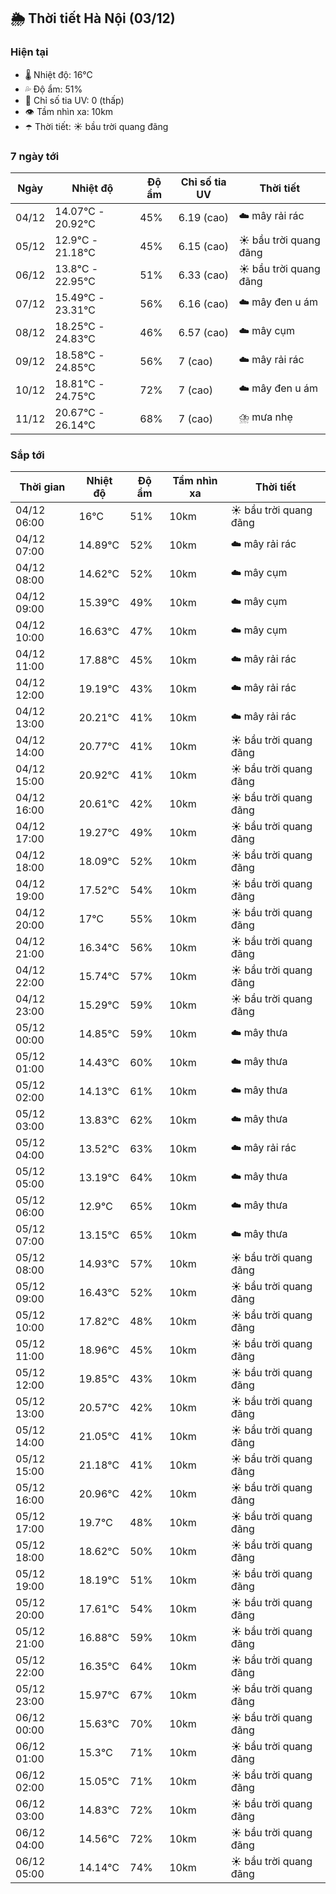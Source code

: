 ## 🌦️ Thời tiết Hà Nội (03/12)

### Hiện tại

- 🌡️ Nhiệt độ: 16℃
- 💦 Độ ẩm: 51%
- 🌟 Chỉ số tia UV: 0 (thấp)
- 👁️ Tầm nhìn xa: 10km
- ☂️ Thời tiết: ☀️ bầu trời quang đãng

### 7 ngày tới

| Ngày | Nhiệt độ | Độ ẩm | Chỉ số tia UV | Thời tiết |
| --- | --- | --- | --- | --- |
| 04/12 | 14.07℃ - 20.92℃ | 45% | 6.19 (cao) | ☁️ mây rải rác |
| 05/12 | 12.9℃ - 21.18℃ | 45% | 6.15 (cao) | ☀️ bầu trời quang đãng |
| 06/12 | 13.8℃ - 22.95℃ | 51% | 6.33 (cao) | ☀️ bầu trời quang đãng |
| 07/12 | 15.49℃ - 23.31℃ | 56% | 6.16 (cao) | ☁️ mây đen u ám |
| 08/12 | 18.25℃ - 24.83℃ | 46% | 6.57 (cao) | ☁️ mây cụm |
| 09/12 | 18.58℃ - 24.85℃ | 56% | 7 (cao) | ☁️ mây rải rác |
| 10/12 | 18.81℃ - 24.75℃ | 72% | 7 (cao) | ☁️ mây đen u ám |
| 11/12 | 20.67℃ - 26.14℃ | 68% | 7 (cao) | ⛈️ mưa nhẹ |

### Sắp tới

| Thời gian | Nhiệt độ | Độ ẩm | Tầm nhìn xa | Thời tiết |
| --- | --- | --- | --- | --- |
| 04/12 06:00 | 16℃ | 51% | 10km | ☀️ bầu trời quang đãng |
| 04/12 07:00 | 14.89℃ | 52% | 10km | ☁️ mây rải rác |
| 04/12 08:00 | 14.62℃ | 52% | 10km | ☁️ mây cụm |
| 04/12 09:00 | 15.39℃ | 49% | 10km | ☁️ mây cụm |
| 04/12 10:00 | 16.63℃ | 47% | 10km | ☁️ mây cụm |
| 04/12 11:00 | 17.88℃ | 45% | 10km | ☁️ mây rải rác |
| 04/12 12:00 | 19.19℃ | 43% | 10km | ☁️ mây rải rác |
| 04/12 13:00 | 20.21℃ | 41% | 10km | ☁️ mây rải rác |
| 04/12 14:00 | 20.77℃ | 41% | 10km | ☀️ bầu trời quang đãng |
| 04/12 15:00 | 20.92℃ | 41% | 10km | ☀️ bầu trời quang đãng |
| 04/12 16:00 | 20.61℃ | 42% | 10km | ☀️ bầu trời quang đãng |
| 04/12 17:00 | 19.27℃ | 49% | 10km | ☀️ bầu trời quang đãng |
| 04/12 18:00 | 18.09℃ | 52% | 10km | ☀️ bầu trời quang đãng |
| 04/12 19:00 | 17.52℃ | 54% | 10km | ☀️ bầu trời quang đãng |
| 04/12 20:00 | 17℃ | 55% | 10km | ☀️ bầu trời quang đãng |
| 04/12 21:00 | 16.34℃ | 56% | 10km | ☀️ bầu trời quang đãng |
| 04/12 22:00 | 15.74℃ | 57% | 10km | ☀️ bầu trời quang đãng |
| 04/12 23:00 | 15.29℃ | 59% | 10km | ☀️ bầu trời quang đãng |
| 05/12 00:00 | 14.85℃ | 59% | 10km | ☁️ mây thưa |
| 05/12 01:00 | 14.43℃ | 60% | 10km | ☁️ mây thưa |
| 05/12 02:00 | 14.13℃ | 61% | 10km | ☁️ mây thưa |
| 05/12 03:00 | 13.83℃ | 62% | 10km | ☁️ mây thưa |
| 05/12 04:00 | 13.52℃ | 63% | 10km | ☁️ mây rải rác |
| 05/12 05:00 | 13.19℃ | 64% | 10km | ☁️ mây thưa |
| 05/12 06:00 | 12.9℃ | 65% | 10km | ☁️ mây thưa |
| 05/12 07:00 | 13.15℃ | 65% | 10km | ☁️ mây thưa |
| 05/12 08:00 | 14.93℃ | 57% | 10km | ☀️ bầu trời quang đãng |
| 05/12 09:00 | 16.43℃ | 52% | 10km | ☀️ bầu trời quang đãng |
| 05/12 10:00 | 17.82℃ | 48% | 10km | ☀️ bầu trời quang đãng |
| 05/12 11:00 | 18.96℃ | 45% | 10km | ☀️ bầu trời quang đãng |
| 05/12 12:00 | 19.85℃ | 43% | 10km | ☀️ bầu trời quang đãng |
| 05/12 13:00 | 20.57℃ | 42% | 10km | ☀️ bầu trời quang đãng |
| 05/12 14:00 | 21.05℃ | 41% | 10km | ☀️ bầu trời quang đãng |
| 05/12 15:00 | 21.18℃ | 41% | 10km | ☀️ bầu trời quang đãng |
| 05/12 16:00 | 20.96℃ | 42% | 10km | ☀️ bầu trời quang đãng |
| 05/12 17:00 | 19.7℃ | 48% | 10km | ☀️ bầu trời quang đãng |
| 05/12 18:00 | 18.62℃ | 50% | 10km | ☀️ bầu trời quang đãng |
| 05/12 19:00 | 18.19℃ | 51% | 10km | ☀️ bầu trời quang đãng |
| 05/12 20:00 | 17.61℃ | 54% | 10km | ☀️ bầu trời quang đãng |
| 05/12 21:00 | 16.88℃ | 59% | 10km | ☀️ bầu trời quang đãng |
| 05/12 22:00 | 16.35℃ | 64% | 10km | ☀️ bầu trời quang đãng |
| 05/12 23:00 | 15.97℃ | 67% | 10km | ☀️ bầu trời quang đãng |
| 06/12 00:00 | 15.63℃ | 70% | 10km | ☀️ bầu trời quang đãng |
| 06/12 01:00 | 15.3℃ | 71% | 10km | ☀️ bầu trời quang đãng |
| 06/12 02:00 | 15.05℃ | 71% | 10km | ☀️ bầu trời quang đãng |
| 06/12 03:00 | 14.83℃ | 72% | 10km | ☀️ bầu trời quang đãng |
| 06/12 04:00 | 14.56℃ | 72% | 10km | ☀️ bầu trời quang đãng |
| 06/12 05:00 | 14.14℃ | 74% | 10km | ☀️ bầu trời quang đãng |
